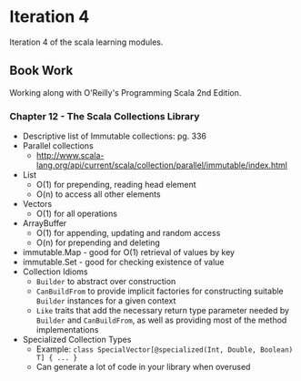# Iteration 4
Iteration 4 of the scala learning modules.

## Book Work
Working along with O'Reilly's Programming Scala 2nd Edition.

### Chapter 12 - The Scala Collections Library
- Descriptive list of Immutable collections: pg. 336
- Parallel collections
  - http://www.scala-lang.org/api/current/scala/collection/parallel/immutable/index.html
- List
  - O(1) for prepending, reading head element
  - O(n) to access all other elements
- Vectors
  - O(1) for all operations
- ArrayBuffer
  - O(1) for appending, updating and random access
  - O(n) for prepending and deleting
- immutable.Map - good for O(1) retrieval of values by key
- immutable.Set - good for checking existence of value
- Collection Idioms
  - `Builder` to abstract over construction
  - `CanBuildFrom` to provide implicit factories for constructing suitable `Builder` instances for a given context
  - `Like` traits that add the necessary return type parameter needed by `Builder` and `CanBuildFrom`, as well as providing most of the method implementations
- Specialized Collection Types
  - Example: `class SpecialVector[@specialized(Int, Double, Boolean) T] { ... }`
  - Can generate a lot of code in your library when overused

